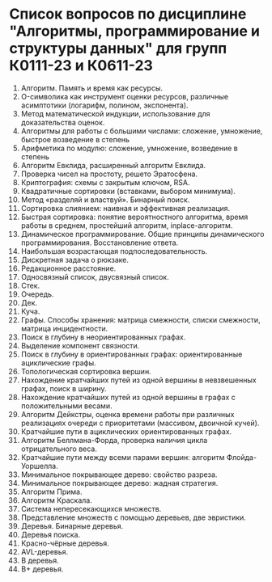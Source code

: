 # Список вопросов по дисциплине "Алгоритмы, программирование и структуры данных" для групп К0111-23 и К0611-23

1. Алгоритм. Память и время как ресурсы. 
1. O-символика как инструмент оценки ресурсов, различные асимптотики (логарифм, полином, экспонента). 
1. Метод математической индукции, использование для доказательства оценок.
1. Алгоритмы для работы с большими числами: сложение, умножение, быстрое возведение в степень
1. Арифметика по модулю: сложение, умножение, возведение в степень
1. Алгоритм Евклида, расширенный алгоритм Евклида.
1. Проверка чисел на простоту, решето Эратосфена. 
1. Криптография: схемы с закрытым ключом, RSA.
1. Квадратичные сортировки (вставками, выбором минимума). 
1. Метод «разделяй и властвуй». Бинарный поиск. 
1. Сортировка слиянием: наивная и эффективная реализация. 
1. Быстрая сортировка: понятие вероятностного алгоритма, время работы в среднем, простейший алгоритм, inplace-алгоритм.
1. Динамическое программирование. Общие принципы динамического программирования. Восстановление ответа. 
1. Наибольшая возрастающая подпоследовательность. 
1. Дискретная задача о рюкзаке.
1. Редакционное расстояние.
1. Односвязный список, двусвязный список. 
1. Стек.
1. Очередь.
1. Дек.
1. Куча.
1. Графы. Способы хранения: матрица смежности, списки смежности, матрица инцидентности. 
1. Поиск в глубину в неориентированных графах.
1. Выделение компонент связности. 
1. Поиск в глубину в ориентированных графах: ориентированные ациклические графы.
1. Топологическая сортировка вершин.
1. Нахождение кратчайших путей из одной вершины в невзвешенных графах, поиск в ширину. 
1. Нахождение кратчайших путей из одной вершины в графах с положительными весами.
1. Алгоритм Дейкстры, оценка времени работы при различных реализациях очереди с приоритетами (массивом, двоичной кучей).
1. Кратчайшие пути в ациклических ориентированных графах. 
1. Алгоритм Беллмана-Форда, проверка наличия цикла отрицательного веса. 
1. Кратчайшие пути между всеми парами вершин: алгоритм Флойда-Уоршелла.
1. Минимальное покрывающее дерево: свойство разреза.
1. Минимальное покрывающее дерево: жадная стратегия.
1. Алгоритм Прима.
1. Алгоритм Краскала. 
1. Система непересекающихся множеств. 
1. Представление множеств с помощью деревьев, две эвристики.
1. Деревья. Бинарные деревья. 
1. Деревья поиска. 
1. Красно-чёрные деревья. 
1. AVL-деревья. 
1. B деревья. 
1. B+ деревья.
